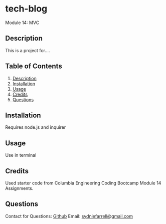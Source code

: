 # tech-blog
Module 14: MVC

## Description
This is a project for....
## Table of Contents

1. [Description](#Description) 
2. [Installation](#Installation) 
3. [Usage](#usage) 
4. [Credits](#credits)
4. [Questions](#questions)

## Installation
Requires node.js and inquirer
## Usage
Use in terminal

## Credits
Used starter code from Columbia Engineering Coding Bootcamp Module 14 Assignments.
## Questions
Contact for Questions: 
 [Github](https://github.com/syd9f) 
Email: sydniefarrell@gmail.com